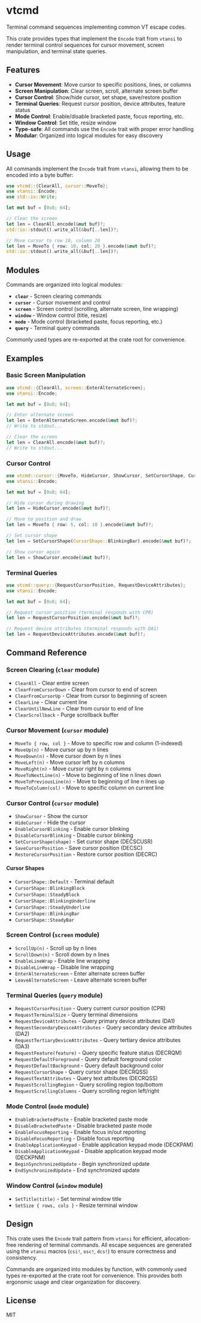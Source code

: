 # vtcmd

Terminal command sequences implementing common VT escape codes.

This crate provides types that implement the `Encode` trait from `vtansi` to
render terminal control sequences for cursor movement, screen manipulation,
and terminal state queries.

## Features

- **Cursor Movement**: Move cursor to specific positions, lines, or columns
- **Screen Manipulation**: Clear screen, scroll, alternate screen buffer
- **Cursor Control**: Show/hide cursor, set shape, save/restore position
- **Terminal Queries**: Request cursor position, device attributes, feature status
- **Mode Control**: Enable/disable bracketed paste, focus reporting, etc.
- **Window Control**: Set title, resize window
- **Type-safe**: All commands use the `Encode` trait with proper error handling
- **Modular**: Organized into logical modules for easy discovery

## Usage

All commands implement the `Encode` trait from `vtansi`, allowing them to be
encoded into a byte buffer:

```rust
use vtcmd::{ClearAll, cursor::MoveTo};
use vtansi::Encode;
use std::io::Write;

let mut buf = [0u8; 64];

// Clear the screen
let len = ClearAll.encode(&mut buf)?;
std::io::stdout().write_all(&buf[..len])?;

// Move cursor to row 10, column 20
let len = MoveTo { row: 10, col: 20 }.encode(&mut buf)?;
std::io::stdout().write_all(&buf[..len])?;
```

## Modules

Commands are organized into logical modules:

- **`clear`** - Screen clearing commands
- **`cursor`** - Cursor movement and control
- **`screen`** - Screen control (scrolling, alternate screen, line wrapping)
- **`window`** - Window control (title, resize)
- **`mode`** - Mode control (bracketed paste, focus reporting, etc.)
- **`query`** - Terminal query commands

Commonly used types are re-exported at the crate root for convenience.

## Examples

### Basic Screen Manipulation

```rust
use vtcmd::{ClearAll, screen::EnterAlternateScreen};
use vtansi::Encode;

let mut buf = [0u8; 64];

// Enter alternate screen
let len = EnterAlternateScreen.encode(&mut buf)?;
// Write to stdout...

// Clear the screen
let len = ClearAll.encode(&mut buf)?;
// Write to stdout...
```

### Cursor Control

```rust
use vtcmd::cursor::{MoveTo, HideCursor, ShowCursor, SetCursorShape, CursorShape};
use vtansi::Encode;

let mut buf = [0u8; 64];

// Hide cursor during drawing
let len = HideCursor.encode(&mut buf)?;

// Move to position and draw
let len = MoveTo { row: 5, col: 10 }.encode(&mut buf)?;

// Set cursor shape
let len = SetCursorShape(CursorShape::BlinkingBar).encode(&mut buf)?;

// Show cursor again
let len = ShowCursor.encode(&mut buf)?;
```

### Terminal Queries

```rust
use vtcmd::query::{RequestCursorPosition, RequestDeviceAttributes};
use vtansi::Encode;

let mut buf = [0u8; 64];

// Request cursor position (terminal responds with CPR)
let len = RequestCursorPosition.encode(&mut buf)?;

// Request device attributes (terminal responds with DA1)
let len = RequestDeviceAttributes.encode(&mut buf)?;
```

## Command Reference

### Screen Clearing (`clear` module)

- `ClearAll` - Clear entire screen
- `ClearFromCursorDown` - Clear from cursor to end of screen
- `ClearFromCursorUp` - Clear from cursor to beginning of screen
- `ClearLine` - Clear current line
- `ClearUntilNewLine` - Clear from cursor to end of line
- `ClearScrollback` - Purge scrollback buffer

### Cursor Movement (`cursor` module)

- `MoveTo { row, col }` - Move to specific row and column (1-indexed)
- `MoveUp(n)` - Move cursor up by n lines
- `MoveDown(n)` - Move cursor down by n lines
- `MoveLeft(n)` - Move cursor left by n columns
- `MoveRight(n)` - Move cursor right by n columns
- `MoveToNextLine(n)` - Move to beginning of line n lines down
- `MoveToPreviousLine(n)` - Move to beginning of line n lines up
- `MoveToColumn(col)` - Move to specific column on current line

### Cursor Control (`cursor` module)

- `ShowCursor` - Show the cursor
- `HideCursor` - Hide the cursor
- `EnableCursorBlinking` - Enable cursor blinking
- `DisableCursorBlinking` - Disable cursor blinking
- `SetCursorShape(shape)` - Set cursor shape (DECSCUSR)
- `SaveCursorPosition` - Save cursor position (DECSC)
- `RestoreCursorPosition` - Restore cursor position (DECRC)

#### Cursor Shapes

- `CursorShape::Default` - Terminal default
- `CursorShape::BlinkingBlock`
- `CursorShape::SteadyBlock`
- `CursorShape::BlinkingUnderline`
- `CursorShape::SteadyUnderline`
- `CursorShape::BlinkingBar`
- `CursorShape::SteadyBar`

### Screen Control (`screen` module)

- `ScrollUp(n)` - Scroll up by n lines
- `ScrollDown(n)` - Scroll down by n lines
- `EnableLineWrap` - Enable line wrapping
- `DisableLineWrap` - Disable line wrapping
- `EnterAlternateScreen` - Enter alternate screen buffer
- `LeaveAlternateScreen` - Leave alternate screen buffer

### Terminal Queries (`query` module)

- `RequestCursorPosition` - Query current cursor position (CPR)
- `RequestTerminalSize` - Query terminal dimensions
- `RequestDeviceAttributes` - Query primary device attributes (DA1)
- `RequestSecondaryDeviceAttributes` - Query secondary device attributes (DA2)
- `RequestTertiaryDeviceAttributes` - Query tertiary device attributes (DA3)
- `RequestFeature(feature)` - Query specific feature status (DECRQM)
- `RequestDefaultForeground` - Query default foreground color
- `RequestDefaultBackground` - Query default background color
- `RequestCursorShape` - Query cursor shape (DECRQSS)
- `RequestTextAttributes` - Query text attributes (DECRQSS)
- `RequestScrollingRegion` - Query scrolling region top/bottom
- `RequestScrollingColumns` - Query scrolling region left/right

### Mode Control (`mode` module)

- `EnableBracketedPaste` - Enable bracketed paste mode
- `DisableBracketedPaste` - Disable bracketed paste mode
- `EnableFocusReporting` - Enable focus in/out reporting
- `DisableFocusReporting` - Disable focus reporting
- `EnableApplicationKeypad` - Enable application keypad mode (DECKPAM)
- `DisableApplicationKeypad` - Disable application keypad mode (DECKPNM)
- `BeginSynchronizedUpdate` - Begin synchronized update
- `EndSynchronizedUpdate` - End synchronized update

### Window Control (`window` module)

- `SetTitle(title)` - Set terminal window title
- `SetSize { rows, cols }` - Resize terminal window

## Design

This crate uses the `Encode` trait pattern from `vtansi` for efficient, allocation-free
rendering of terminal commands. All escape sequences are generated using the `vtansi`
macros (`csi!`, `osc!`, `dcs!`) to ensure correctness and consistency.

Commands are organized into modules by function, with commonly used types re-exported
at the crate root for convenience. This provides both ergonomic usage and clear
organization for discovery.

## License

MIT
